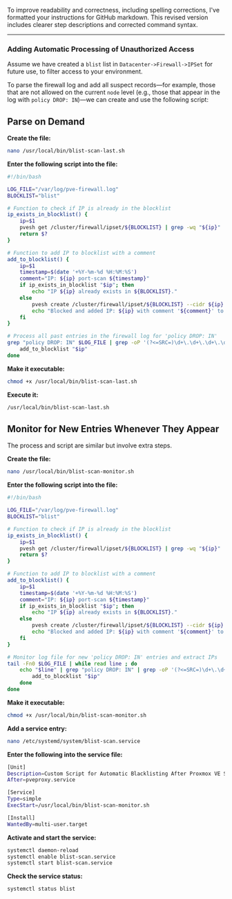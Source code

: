To improve readability and correctness, including spelling corrections, I've formatted your instructions for GitHub markdown. This revised version includes clearer step descriptions and corrected command syntax.

---

### Adding Automatic Processing of Unauthorized Access

Assume we have created a `blist` list in `Datacenter->Firewall->IPSet` for future use, to filter access to your environment.

To parse the firewall log and add all suspect records—for example, those that are not allowed on the current `node` level (e.g., those that appear in the log with `policy DROP: IN`)—we can create and use the following script:

## Parse on Demand

**Create the file:**

```bash
nano /usr/local/bin/blist-scan-last.sh
```

**Enter the following script into the file:**

```bash
#!/bin/bash

LOG_FILE="/var/log/pve-firewall.log"
BLOCKLIST="blist"

# Function to check if IP is already in the blocklist
ip_exists_in_blocklist() {
    ip=$1
    pvesh get /cluster/firewall/ipset/${BLOCKLIST} | grep -wq "${ip}"
    return $?
}

# Function to add IP to blocklist with a comment
add_to_blocklist() {
    ip=$1
    timestamp=$(date '+%Y-%m-%d %H:%M:%S')
    comment="IP: ${ip} port-scan ${timestamp}"
    if ip_exists_in_blocklist "$ip"; then
        echo "IP ${ip} already exists in ${BLOCKLIST}."
    else
        pvesh create /cluster/firewall/ipset/${BLOCKLIST} --cidr ${ip} --comment "${comment}"
        echo "Blocked and added IP: ${ip} with comment '${comment}' to ${BLOCKLIST}."
    fi
}

# Process all past entries in the firewall log for 'policy DROP: IN'
grep "policy DROP: IN" $LOG_FILE | grep -oP '(?<=SRC=)\d+\.\d+\.\d+\.\d+' | sort -u | while read -r ip ; do
    add_to_blocklist "$ip"
done
```

**Make it executable:**

```bash
chmod +x /usr/local/bin/blist-scan-last.sh
```

**Execute it:**

```bash
/usr/local/bin/blist-scan-last.sh
```

## Monitor for New Entries Whenever They Appear

The process and script are similar but involve extra steps.

**Create the file:**

```bash
nano /usr/local/bin/blist-scan-monitor.sh
```

**Enter the following script into the file:**

```bash
#!/bin/bash

LOG_FILE="/var/log/pve-firewall.log"
BLOCKLIST="blist"

# Function to check if IP is already in the blocklist
ip_exists_in_blocklist() {
    ip=$1
    pvesh get /cluster/firewall/ipset/${BLOCKLIST} | grep -wq "${ip}"
    return $?
}

# Function to add IP to blocklist with a comment
add_to_blocklist() {
    ip=$1
    timestamp=$(date '+%Y-%m-%d %H:%M:%S')
    comment="IP: ${ip} port-scan ${timestamp}"
    if ip_exists_in_blocklist "$ip"; then
        echo "IP ${ip} already exists in ${BLOCKLIST}."
    else
        pvesh create /cluster/firewall/ipset/${BLOCKLIST} --cidr ${ip} --comment "${comment}"
        echo "Blocked and added IP: ${ip} with comment '${comment}' to ${BLOCKLIST}."
    fi
}

# Monitor log file for new 'policy DROP: IN' entries and extract IPs
tail -Fn0 $LOG_FILE | while read line ; do
    echo "$line" | grep "policy DROP: IN" | grep -oP '(?<=SRC=)\d+\.\d+\.\d+\.\d+' | while read -r ip ; do
        add_to_blocklist "$ip"
    done
done
```

**Make it executable:**

```bash
chmod +x /usr/local/bin/blist-scan-monitor.sh
```

**Add a service entry:**

```bash
nano /etc/systemd/system/blist-scan.service
```

**Enter the following into the service file:**

```bash
[Unit]
Description=Custom Script for Automatic Blacklisting After Proxmox VE Services
After=pveproxy.service

[Service]
Type=simple
ExecStart=/usr/local/bin/blist-scan-monitor.sh

[Install]
WantedBy=multi-user.target
```

**Activate and start the service:**

```bash
systemctl daemon-reload
systemctl enable blist-scan.service
systemctl start blist-scan.service
```

**Check the service status:**

```bash
systemctl status blist
```
